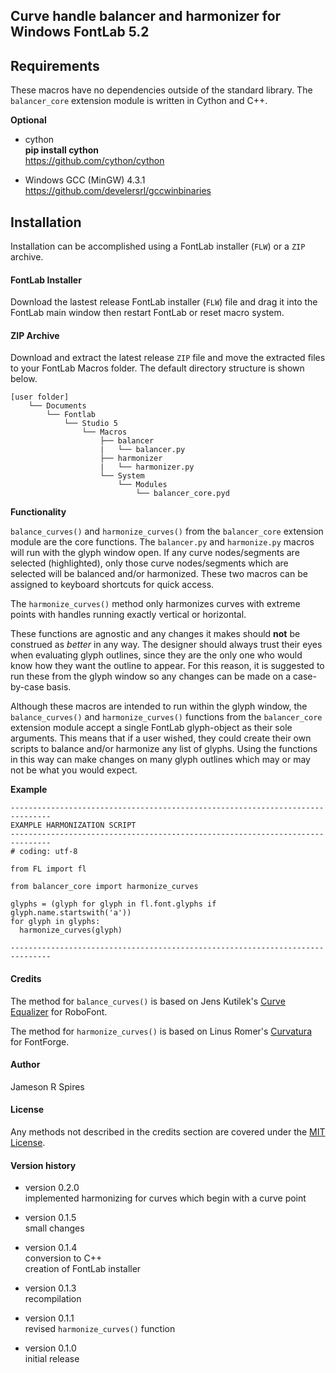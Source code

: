 ## Curve handle balancer and harmonizer for Windows FontLab 5.2

## Requirements

These macros have no dependencies outside of the standard library. The `balancer_core` extension module is written in Cython and C++.

**Optional**
* cython  
  **pip install cython**  
  <a>https://github.com/cython/cython</a>  

* Windows GCC (MinGW) 4.3.1  
  <a>https://github.com/develersrl/gccwinbinaries</a>  


## Installation

Installation can be accomplished using a FontLab installer (`FLW`) or a `ZIP` archive.
#### FontLab Installer

Download the lastest release FontLab installer (`FLW`) file and drag it into the FontLab main window then restart FontLab or reset macro system.
#### ZIP Archive

Download and extract the latest release `ZIP` file and move the extracted files to your FontLab Macros folder. The default directory structure is shown below.
```
[user folder]
    └── Documents  
        └── Fontlab  
            └── Studio 5  
                └── Macros  
                    ├── balancer  
                    |   └── balancer.py  
                    ├── harmonizer  
                    |   └── harmonizer.py  
                    └── System  
                        └── Modules  
                            └── balancer_core.pyd  
```

**Functionality**

`balance_curves()` and `harmonize_curves()` from the `balancer_core` extension module are the core functions. The `balancer.py` and `harmonize.py` macros will run with the glyph window open. If any curve nodes/segments are selected (highlighted), only those curve nodes/segments which are selected will be balanced and/or harmonized. These two macros can be assigned to keyboard shortcuts for quick access.

The `harmonize_curves()` method only harmonizes curves with extreme points with handles running exactly vertical or horizontal.

These functions are agnostic and any changes it makes should **not** be construed as *better* in any way. The designer should always trust their eyes when evaluating glyph outlines, since they are the only one who would know how they want the outline to appear. For this reason, it is suggested to run these from the glyph window so any changes can be made on a case-by-case basis.

Although these macros are intended to run within the glyph window, the `balance_curves()` and `harmonize_curves()` functions from the `balancer_core` extension module accept a single FontLab glyph-object as their sole arguments. This means that if a user wished, they could create their own scripts to balance and/or harmonize any list of glyphs. Using the functions in this way can make changes on many glyph outlines which may or may not be what you would expect.

**Example**
```
-------------------------------------------------------------------------------
EXAMPLE HARMONIZATION SCRIPT
-------------------------------------------------------------------------------
# coding: utf-8

from FL import fl

from balancer_core import harmonize_curves

glyphs = (glyph for glyph in fl.font.glyphs if glyph.name.startswith('a'))
for glyph in glyphs:
  harmonize_curves(glyph)  

-------------------------------------------------------------------------------
```

#### Credits

The method for `balance_curves()` is based on Jens Kutilek's [Curve Equalizer](https://github.com/jenskutilek/Curve-Equalizer) for RoboFont.

The method for `harmonize_curves()` is based on Linus Romer's [Curvatura](https://github.com/linusromer/curvatura) for FontForge.

#### Author

Jameson R Spires

#### License

Any methods not described in the credits section are covered under the [MIT License](https://opensource.org/licenses/MIT).

#### Version history
* version 0.2.0  
  implemented harmonizing for curves which begin with a curve point  

* version 0.1.5  
  small changes  

* version 0.1.4  
  conversion to C++  
  creation of FontLab installer  

* version 0.1.3  
  recompilation  

* version 0.1.1  
  revised `harmonize_curves()` function  

* version 0.1.0  
  initial release  
